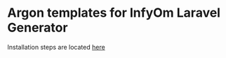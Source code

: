 Argon templates for InfyOm Laravel Generator
================================================

Installation steps are located [here](http://labs.infyom.com/laravelgenerator/docs/argon-templates)
